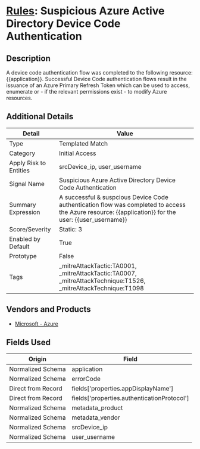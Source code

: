# [Rules](README.md): Suspicious Azure Active Directory Device Code Authentication

## Description
A device code authentication flow was completed to the following resource: {{application}}.  Successful Device Code authentication flows result in the issuance of an Azure Primary Refresh Token which can be used to access, enumerate or - if the relevant permissions exist - to modify Azure resources.

## Additional Details
|Detail|Value|
|----|----|
|Type|Templated Match|
|Category|Initial Access|
|Apply Risk to Entities|srcDevice_ip, user_username|
|Signal Name|Suspicious Azure Active Directory Device Code Authentication|
|Summary Expression|A successful & suspcious Device Code authentication flow was completed to access the Azure resource: {{application}} for the user: {{user_username}}|
|Score/Severity|Static: 3|
|Enabled by Default|True|
|Prototype|False|
|Tags|_mitreAttackTactic:TA0001, _mitreAttackTactic:TA0007, _mitreAttackTechnique:T1526, _mitreAttackTechnique:T1098|
## Vendors and Products
- [Microsoft - Azure](../products/a1225af5-e778-4068-a9a2-47da93d1ff24.md)


## Fields Used

|Origin|Field|
|----|----|
|Normalized Schema|application|
|Normalized Schema|errorCode|
|Direct from Record|fields['properties.appDisplayName']|
|Direct from Record|fields['properties.authenticationProtocol']|
|Normalized Schema|metadata_product|
|Normalized Schema|metadata_vendor|
|Normalized Schema|srcDevice_ip|
|Normalized Schema|user_username|


